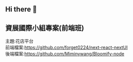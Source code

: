 ## Hi there 👋

## 資展國際小組專案(前端班)
主題:花店平台<br>
前端檔案:https://github.com/forget0224/next-react-nextUI<br>
後端檔案:https://github.com/Miminywang/Bloomify-node<br>

<!--
**simpleme37/simpleme37** is a ✨ _special_ ✨ repository because its `README.md` (this file) appears on your GitHub profile.

Here are some ideas to get you started:

- 🔭 I’m currently working on ...
- 🌱 I’m currently learning ...
- 👯 I’m looking to collaborate on ...
- 🤔 I’m looking for help with ...
- 💬 Ask me about ...
- 📫 How to reach me: ...
- 😄 Pronouns: ...
- ⚡ Fun fact: ...
-->
